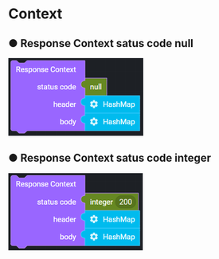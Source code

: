 # Context

## ● Response Context satus code null

![](../../.gitbook/assets/image%20%2896%29.png)

## ● Response Context satus code integer

![](../../.gitbook/assets/image%20%28130%29.png)

